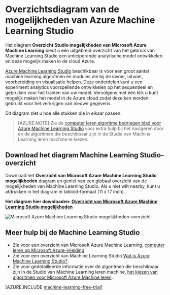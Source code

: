 <properties
    pageTitle="Overzichtsdiagram van Machine Learning Studio mogelijkheden | Microsoft Azure"
    description="Een afdrukbare diagram van de mogelijkheden van Azure Machine Learning Studio, die laten zien hoe Studio gebruiken voor het ontwikkelen van een voorspellende analytics experimenteren en het mogelijk maken in de cloud Azure."
    keywords="machine learning studio,, overzichtsdiagram, downloaden"
    services="machine-learning"
    documentationCenter=""
    authors="hning86"
    manager="jhubbard"
    editor="cgronlun"/>

<tags
    ms.service="machine-learning"
    ms.workload="data-services"
    ms.tgt_pltfrm="na"
    ms.devlang="na"
    ms.topic="get-started-article"
    ms.date="09/21/2016"
    ms.author="haining;garye" />


# <a name="overview-diagram-of-azure-machine-learning-studio-capabilities"></a>Overzichtsdiagram van de mogelijkheden van Azure Machine Learning Studio

Het diagram **Overzicht Studio mogelijkheden van Microsoft Azure Machine Learning** biedt u een uitgebreid overzicht van het gebruik van Machine Learning Studio een anticiperende analytische model ontwikkelen en deze mogelijk maken in de cloud Azure.

[Azure Machine Learning Studio](https://studio.azureml.net/) beschikbaar is voor een groot aantal machine learning algoritmen en modules die bij de invoer, uitvoer, voorbereiding en visualisatie helpen. Deze onderdelen kunt u een experiment analytics voorspellende ontwikkelen op het sequentieel en gebruiken voor het trainen van uw model.
Vervolgens met één klik u kunt mogelijk maken het model in de Azure cloud zodat deze kan worden gebruikt voor het verkrijgen van nieuwe gegevens.

Dit diagram ziet u hoe alle stukken die in elkaar passen.

> [AZURE.NOTE] Zie de [computer leren algoritme bedriegen blad voor Azure Machine Learning Studio](machine-learning-algorithm-cheat-sheet.md) voor extra hulp bij het navigeren door en de algoritmen die beschikbaar zijn in de Studio van Machine Learning leren machine te kiezen.

## <a name="download-the-machine-learning-studio-overview-diagram"></a>Download het diagram Machine Learning Studio-overzicht

Download het **Overzicht van Microsoft Azure Machine Learning Studio mogelijkheden** diagram en geniet van een globaal overzicht van de mogelijkheden van Machine Learning Studio. Als u niet wilt nearby, kunt u afdrukken in het diagram in tabloid-formaat (11 x 17 inch).

**Het diagram hier downloaden: [Overzicht van Microsoft Azure Machine Learning Studio mogelijkheden](http://download.microsoft.com/download/C/4/6/C4606116-522F-428A-BE04-B6D3213E9E52/ml_studio_overview_v1.1.pdf)**

![Microsoft Azure Machine Learning Studio mogelijkheden-overzicht][studio-overview]

[studio-overview]: ./media/machine-learning-studio-overview-diagram/ml_studio_overview_v1.1.png


## <a name="more-help-with-machine-learning-studio"></a>Meer hulp bij de Machine Learning Studio

* Zie voor een overzicht van Microsoft Azure Machine Learning, [computer leren op Microsoft Azure-inleiding](machine-learning-what-is-machine-learning.md)
* Zie voor een overzicht van Machine Learning Studio [Wat is Azure Machine Learning Studio?](machine-learning-what-is-ml-studio.md).
* Zie voor gedetailleerde informatie over de algoritmen die beschikbaar zijn in de Studio van Machine Learning leren machine, [het kiezen van algoritmen voor Microsoft Azure Machine leren](machine-learning-algorithm-choice.md).

[AZURE.INCLUDE [machine-learning-free-trial](../../includes/machine-learning-free-trial.md)]

